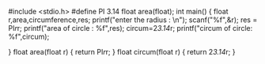 #include <stdio.h>
#define PI 3.14
float area(float);
int main()
{
    float r,area,circumference,res;
    printf("enter the radius : \n");
    scanf("%f",&r);
     res = PI*r*r;
    printf("area of circle : %f",res);
    circum=2*3.14*r;
    printf("circum of circle: %f",circum);

}
float area(float r)
{
    return PI*r*r;
}
float circum(float r)
{
    return 2*3.14*r;
}

